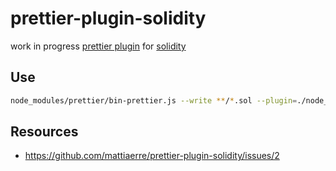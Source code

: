 # prettier-plugin-solidity

work in progress [prettier plugin](https://github.com/prettier/prettier/issues/4180) for [solidity](https://github.com/ethereum/solidity)

## Use

```bash
node_modules/prettier/bin-prettier.js --write **/*.sol --plugin=./node_modules/prettier-plugin-solidity
```

## Resources

- https://github.com/mattiaerre/prettier-plugin-solidity/issues/2

